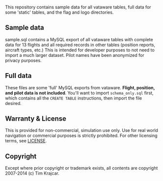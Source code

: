 This repository contains sample data for all vataware tables, full data for some 'static' tables, and the flag and logo directories.

## Sample data
sample.sql contains a MySQL export of all vataware tables with complete data for 13 flights and all required records in other tables (position reports, aircraft types, etc.) This is intended for developer purposes to not need to import a much larger dataset. Pilot names have been anonymized for privacy purposes.

## Full data
These files are some 'full' MySQL exports from vataware. **Flight, position, and pilot data is not included**. You'll want to import `schema_only.sql` first, which contains all the `CREATE TABLE` instructions, then import the file desired.

## Warranty & License
This is provided for non-commercial, simulation use only. Use for real world navigation or commercial purposes is strictly prohibited. For other licensing terms, see [LICENSE](https://github.com/vataware/legacy-data/blob/master/LICENSE).

## Copyright
Except where prior copyright or trademark exists, all contents are copyright 2007-2014 (c) Tim Krajcar.
